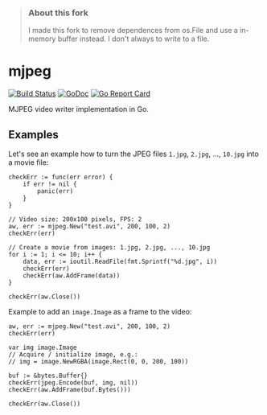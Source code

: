 > ### About this fork
> I made this fork to remove dependences from os.File and use a in-memory buffer instead. I don't always to write to a file.
# mjpeg

[![Build Status](https://travis-ci.org/icza/mjpeg.svg?branch=master)](https://travis-ci.org/icza/mjpeg)
[![GoDoc](https://godoc.org/github.com/icza/mjpeg?status.svg)](https://godoc.org/github.com/icza/mjpeg)
[![Go Report Card](https://goreportcard.com/badge/github.com/icza/mjpeg)](https://goreportcard.com/report/github.com/icza/mjpeg)

MJPEG video writer implementation in Go.

## Examples

Let's see an example how to turn the JPEG files `1.jpg`, `2.jpg`, ..., `10.jpg` into a movie file:

    checkErr := func(err error) {
        if err != nil {
            panic(err)
        }
    }

    // Video size: 200x100 pixels, FPS: 2
    aw, err := mjpeg.New("test.avi", 200, 100, 2)
    checkErr(err)

    // Create a movie from images: 1.jpg, 2.jpg, ..., 10.jpg
    for i := 1; i <= 10; i++ {
        data, err := ioutil.ReadFile(fmt.Sprintf("%d.jpg", i))
        checkErr(err)
        checkErr(aw.AddFrame(data))
    }

    checkErr(aw.Close())

Example to add an `image.Image` as a frame to the video:

    aw, err := mjpeg.New("test.avi", 200, 100, 2)
    checkErr(err)

    var img image.Image
    // Acquire / initialize image, e.g.:
    // img = image.NewRGBA(image.Rect(0, 0, 200, 100))

    buf := &bytes.Buffer{}
    checkErr(jpeg.Encode(buf, img, nil))
    checkErr(aw.AddFrame(buf.Bytes()))

    checkErr(aw.Close())
